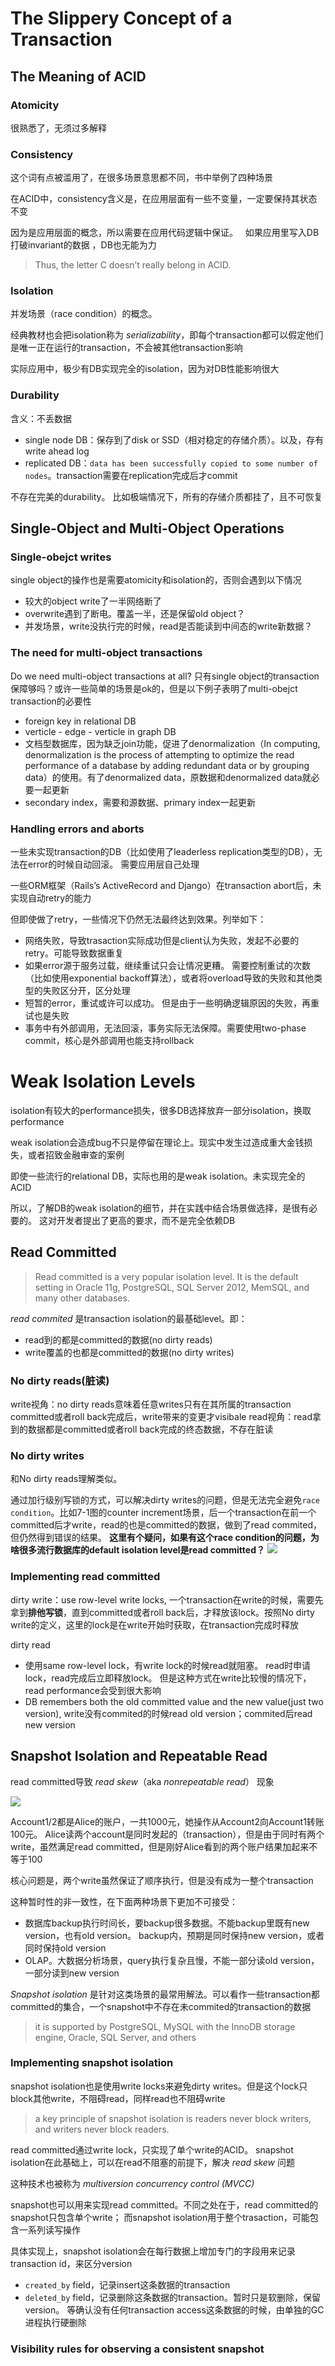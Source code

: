 # The Slippery Concept of a Transaction

## The Meaning of ACID

### Atomicity
很熟悉了，无须过多解释
### Consistency
这个词有点被滥用了，在很多场景意思都不同，书中举例了四种场景

在ACID中，consistency含义是，在应用层面有一些不变量，一定要保持其状态不变

因为是应用层面的概念，所以需要在应用代码逻辑中保证。   如果应用里写入DB打破invariant的数据 ，DB也无能为力
> Thus, the letter C doesn’t really belong in ACID.
### Isolation
并发场景（race condition）的概念。

经典教材也会把isolation称为 _serializability_，即每个transaction都可以假定他们是唯一正在运行的transaction，不会被其他transaction影响

实际应用中，极少有DB实现完全的isolation，因为对DB性能影响很大

### Durability
含义：不丢数据

- single node DB：保存到了disk or SSD（相对稳定的存储介质）。以及，存有write ahead log
- replicated DB：`data has been successfully copied to some number of nodes`。transaction需要在replication完成后才commit

不存在完美的durability。 比如极端情况下，所有的存储介质都挂了，且不可恢复

## Single-Object and Multi-Object Operations

### Single-obejct writes
single object的操作也是需要atomicity和isolation的，否则会遇到以下情况
- 较大的object write了一半网络断了
- overwrite遇到了断电。覆盖一半，还是保留old object？
- 并发场景，write没执行完的时候，read是否能读到中间态的write新数据？

### The need for multi-object transactions

Do we need multi-object transactions at all? 只有single object的transaction保障够吗？或许一些简单的场景是ok的，但是以下例子表明了multi-obejct transaction的必要性

- foreign key in relational DB
- verticle - edge - verticle in graph DB
- 文档型数据库，因为缺乏join功能，促进了denormalization（In computing, denormalization is the process of attempting to optimize the read performance of a database by adding redundant data or by grouping data）的使用。有了denormalized data，原数据和denormalized data就必要一起更新
- secondary index，需要和源数据、primary index一起更新

### Handling errors and aborts

一些未实现transaction的DB（比如使用了leaderless replication类型的DB），无法在error的时候自动回滚。 需要应用层自己处理

一些ORM框架（Rails’s ActiveRecord and Django）在transaction abort后，未实现自动retry的能力

但即使做了retry，一些情况下仍然无法最终达到效果。列举如下：
- 网络失败，导致trasaction实际成功但是client认为失败，发起不必要的retry。可能导致数据重复
- 如果error源于服务过载，继续重试只会让情况更糟。  需要控制重试的次数（比如使用exponential backoff算法），或者将overload导致的失败和其他类型的失败区分开，区分处理
- 短暂的error，重试或许可以成功。 但是由于一些明确逻辑原因的失败，再重试也是失败
- 事务中有外部调用，无法回滚，事务实际无法保障。需要使用two-phase commit，核心是外部调用也能支持rollback

# Weak Isolation Levels

isolation有较大的performance损失，很多DB选择放弃一部分isolation，换取performance

weak isolation会造成bug不只是停留在理论上。现实中发生过造成重大金钱损失，或者招致金融审查的案例

即使一些流行的relational DB，实际也用的是weak isolation。未实现完全的ACID

所以，了解DB的weak isolation的细节，并在实践中结合场景做选择，是很有必要的。 这对开发者提出了更高的要求，而不是完全依赖DB

## Read Committed

>Read committed is a very popular isolation level. It is the default setting in Oracle 11g, PostgreSQL, SQL Server 2012, MemSQL, and many other databases.

 _read commited_ 是transaction isolation的最基础level。即：
- read到的都是committed的数据(no dirty reads)
- write覆盖的也都是committed的数据(no dirty writes)

### No dirty reads(脏读)

write视角：no dirty reads意味着任意writes只有在其所属的transaction committed或者roll back完成后，write带来的变更才visibale
read视角：read拿到的数据都是committed或者roll back完成的终态数据，不存在脏读


### No dirty writes
和No dirty reads理解类似。

通过加行级别写锁的方式，可以解决dirty writes的问题，但是无法完全避免`race condition`。比如7-1图的counter increment场景，后一个transaction在前一个committed后才write，read的也是committed的数据，做到了read commited，但仍然得到错误的结果。  **这里有个疑问，如果有这个race condition的问题，为啥很多流行数据库的default isolation level是read committed？**
![](/images/Pasted%20image%2020240101190402.png)

### Implementing read committed

dirty write：use row-level write locks, 一个transaction在write的时候，需要先拿到**排他写锁**，直到committed或者roll back后，才释放该lock。按照No dirty write的定义，这里的lock是在write开始时获取，在transaction完成时释放

dirty read
- 使用same row-level lock，有write lock的时候read就阻塞。 read时申请lock，read完成后立即释放lock。 但是这种方式在write比较慢的情况下，read performance会受到很大影响
- DB remembers both the old committed value and the new value(just two version), write没有commited的时候read old version；commited后read new version

## Snapshot Isolation and Repeatable Read

read committed导致 _read skew_（aka _nonrepeatable read_） 现象

![](/images/Pasted%20image%2020231106191930.png)

Account1/2都是Alice的账户，一共1000元，她操作从Account2向Account1转账100元。        Alice读两个account是同时发起的（transaction），但是由于同时有两个write，虽然满足read committed，但是刚好Alice看到的两个账户结果加起来不等于100

核心问题是，两个write虽然保证了顺序执行，但是没有成为一整个transaction

这种暂时性的非一致性，在下面两种场景下更加不可接受：
- 数据库backup执行时间长，要backup很多数据。不能backup里既有new version，也有old version。 backup内，预期是同时保持new version，或者同时保持old version
- OLAP。大数据分析场景，query执行复杂且慢，不能一部分读old version，一部分读到new version

_Snapshot isolation_ 是针对这类场景的最常用解法。可以看作一些transaction都committed的集合，一个snapshot中不存在未commited的transaction的数据
> it is supported by PostgreSQL, MySQL with the InnoDB storage engine, Oracle, SQL Server, and others


### Implementing snapshot isolation

snapshot isolation也是使用write locks来避免dirty writes。但是这个lock只block其他write，不阻碍read，同样read也不阻碍write
> a key principle of snapshot isolation is readers never block writers, and writers never block readers.

read committed通过write lock，只实现了单个write的ACID。 snapshot isolation在此基础上，可以在read不阻塞的前提下，解决 _read skew_ 问题

这种技术也被称为 _multiversion concurrency control (MVCC)_

snapshot也可以用来实现read committed。不同之处在于，read committed的snapshot只包含单个write； 而snapshot isolation用于整个trasaction，可能包含一系列读写操作

具体实现上，snapshot isolation会在每行数据上增加专门的字段用来记录transaction id，来区分version

- `created_by` field，记录insert这条数据的transaction
- `deleted_by` field，记录删除这条数据的transaction。暂时只是软删除，保留version。  等确认没有任何transaction access这条数据的时候，由单独的GC进程执行硬删除

### Visibility rules for observing a consistent snapshot






